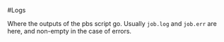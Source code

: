 #Logs

Where the outputs of the pbs script go. Usually `job.log` and `job.err` are here, and non-empty in the case of errors.

